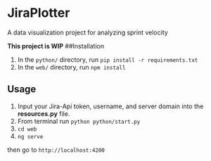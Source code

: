 # JiraPlotter
A data visualization project for analyzing sprint velocity

**This project is WIP**
##Installation
1. In the `python/` directory, run `pip install -r requirements.txt`
2. In the `web/` directory, run `npm install`

## Usage
1. Input your Jira-Api token, username, and server domain into the **resources.py** file.
2. From terminal run `python python/start.py`
3. `cd web`
4. `ng serve`

then go to `http://localhost:4200`
